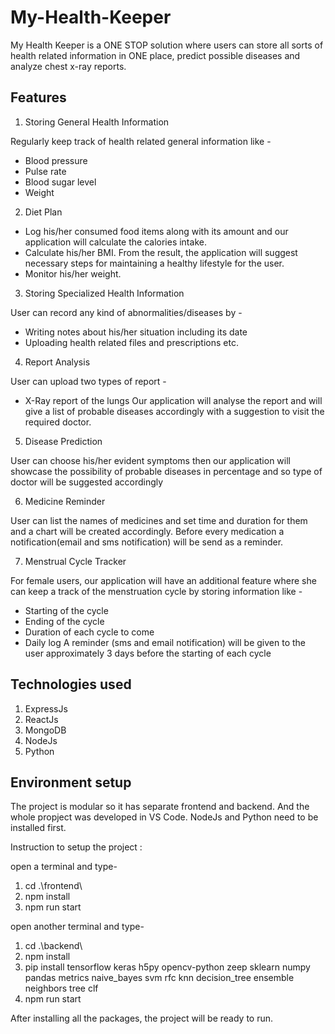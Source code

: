 # My-Health-Keeper

My Health Keeper is a ONE STOP solution where users can store all sorts of health related information in ONE place, predict possible diseases and analyze chest x-ray reports.


## Features

1. Storing General Health Information

Regularly keep track of health related general information like - 
- Blood pressure
- Pulse rate
- Blood sugar level
- Weight

2. Diet Plan

- Log his/her consumed food items along with its amount and our application will calculate the calories intake.  
- Calculate his/her BMI. From the result, the application will suggest necessary steps for maintaining a healthy lifestyle for the user.
- Monitor his/her weight.
 
3. Storing Specialized Health Information

User can record any kind of abnormalities/diseases by -
- Writing notes about his/her situation including its date
- Uploading health related files and prescriptions etc.

4. Report Analysis

User can upload two types of report -
- X-Ray report of the lungs
Our application will analyse the report and will give a list of probable diseases accordingly with a suggestion to visit the required doctor.

5. Disease Prediction

User can choose his/her evident symptoms then our application will showcase the possibility of probable diseases in percentage and so type of doctor will be suggested accordingly

6. Medicine Reminder

User can list the names of medicines and set time and duration for them and a chart will be created accordingly. 
Before every medication a notification(email and sms notification) will be send as a reminder. 

7. 	Menstrual Cycle Tracker

For female users, our application will have an additional feature where she can keep a track of the menstruation cycle by storing information like -
- Starting of the cycle
- Ending of the cycle
- Duration of each cycle to come
- Daily log
A reminder (sms and email notification) will be given to the user approximately 3 days before the starting of each cycle 


## Technologies used
1. ExpressJs
2. ReactJs
3. MongoDB
4. NodeJs
5. Python

## Environment setup
The project is modular so it has separate frontend and backend. And the whole propject was developed in VS Code.
NodeJs and Python need to be installed first.

Instruction to setup the project :

open a terminal and type-

1. cd .\frontend\
2. npm install
3. npm run start

open another terminal and type-

1. cd .\backend\
2. npm install
3. pip install tensorflow keras h5py opencv-python zeep sklearn numpy pandas metrics naive_bayes svm rfc knn decision_tree ensemble neighbors tree clf
4. npm run start

After installing all the packages, the project will be ready to run.
